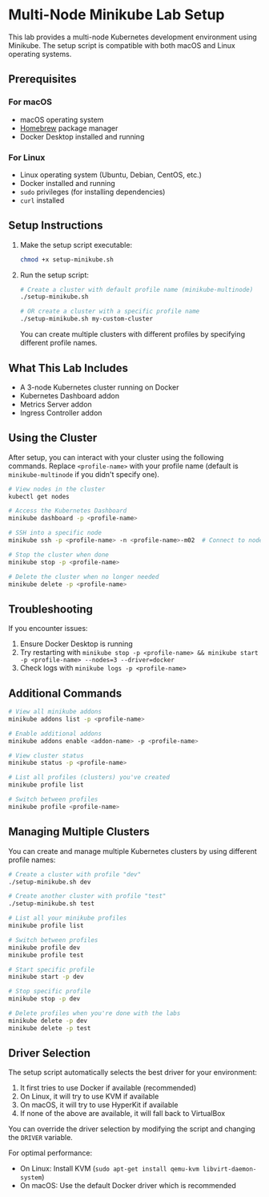 # Multi-Node Minikube Lab Setup

This lab provides a multi-node Kubernetes development environment using Minikube. The setup script is compatible with both macOS and Linux operating systems.

## Prerequisites

### For macOS

- macOS operating system
- [Homebrew](https://brew.sh/) package manager
- Docker Desktop installed and running

### For Linux

- Linux operating system (Ubuntu, Debian, CentOS, etc.)
- Docker installed and running
- `sudo` privileges (for installing dependencies)
- `curl` installed

## Setup Instructions

1. Make the setup script executable:

   ```bash
   chmod +x setup-minikube.sh
   ```

2. Run the setup script:

   ```bash
   # Create a cluster with default profile name (minikube-multinode)
   ./setup-minikube.sh
   
   # OR create a cluster with a specific profile name
   ./setup-minikube.sh my-custom-cluster
   ```

   You can create multiple clusters with different profiles by specifying different profile names.

## What This Lab Includes

- A 3-node Kubernetes cluster running on Docker
- Kubernetes Dashboard addon
- Metrics Server addon
- Ingress Controller addon

## Using the Cluster

After setup, you can interact with your cluster using the following commands. Replace `<profile-name>` with your profile name (default is `minikube-multinode` if you didn't specify one).

```bash
# View nodes in the cluster
kubectl get nodes

# Access the Kubernetes Dashboard
minikube dashboard -p <profile-name>

# SSH into a specific node
minikube ssh -p <profile-name> -n <profile-name>-m02  # Connect to node 2

# Stop the cluster when done
minikube stop -p <profile-name>

# Delete the cluster when no longer needed
minikube delete -p <profile-name>
```

## Troubleshooting

If you encounter issues:

1. Ensure Docker Desktop is running
2. Try restarting with `minikube stop -p <profile-name> && minikube start -p <profile-name> --nodes=3 --driver=docker`
3. Check logs with `minikube logs -p <profile-name>`

## Additional Commands

```bash
# View all minikube addons
minikube addons list -p <profile-name>

# Enable additional addons
minikube addons enable <addon-name> -p <profile-name>

# View cluster status
minikube status -p <profile-name>

# List all profiles (clusters) you've created
minikube profile list

# Switch between profiles
minikube profile <profile-name>
```

## Managing Multiple Clusters

You can create and manage multiple Kubernetes clusters by using different profile names:

```bash
# Create a cluster with profile "dev"
./setup-minikube.sh dev

# Create another cluster with profile "test" 
./setup-minikube.sh test

# List all your minikube profiles
minikube profile list

# Switch between profiles
minikube profile dev
minikube profile test

# Start specific profile
minikube start -p dev

# Stop specific profile
minikube stop -p dev

# Delete profiles when you're done with the labs
minikube delete -p dev
minikube delete -p test
```

## Driver Selection

The setup script automatically selects the best driver for your environment:

1. It first tries to use Docker if available (recommended)
2. On Linux, it will try to use KVM if available
3. On macOS, it will try to use HyperKit if available
4. If none of the above are available, it will fall back to VirtualBox

You can override the driver selection by modifying the script and changing the `DRIVER` variable.

For optimal performance:

- On Linux: Install KVM (`sudo apt-get install qemu-kvm libvirt-daemon-system`)
- On macOS: Use the default Docker driver which is recommended
